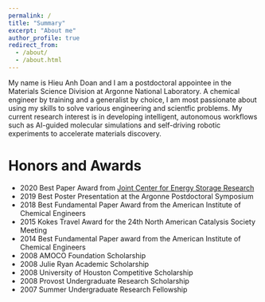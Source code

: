 ```yaml
---
permalink: /
title: "Summary"
excerpt: "About me"
author_profile: true
redirect_from: 
  - /about/
  - /about.html
---
```


My name is Hieu Anh Doan and I am a postdoctoral appointee in the Materials Science Division at Argonne National Laboratory. A chemical engineer by training and a generalist by choice, I am most passionate about using my skills to solve various engineering and scientfic problems. My current research interest is in developing intelligent, autonomous workflows such as AI-guided molecular simulations and self-driving robotic experiments to accelerate materials discovery.

Honors and Awards
===
- 2020 Best Paper Award from <a href="https://www.jcesr.org">Joint Center for Energy Storage Research</a>
- 2019 Best Poster Presentation at the Argonne Postdoctoral Symposium
- 2018 Best Fundamental Paper Award from the American Institute of Chemical Engineers 
- 2015 Kokes Travel Award for the 24th North American Catalysis Society Meeting
- 2014 Best Fundamental Paper award from the American Institute of Chemical Engineers 
- 2008 AMOCO Foundation Scholarship
- 2008 Julie Ryan Academic Scholarship
- 2008 University of Houston Competitive Scholarship
- 2008 Provost Undergraduate Research Scholarship 
- 2007 Summer Undergraduate Research Fellowship 